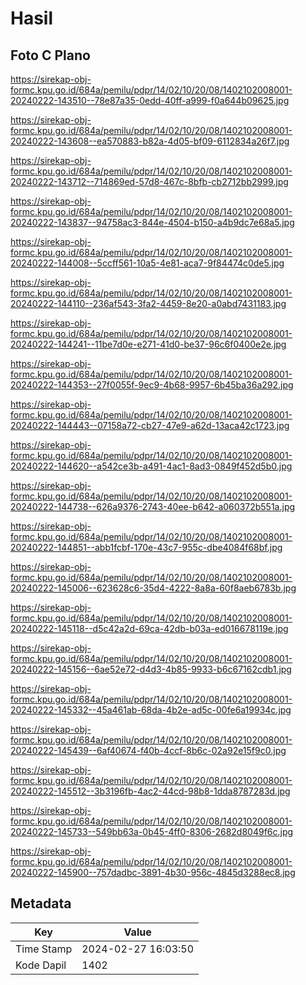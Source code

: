 # Hasil

## Foto C Plano

https://sirekap-obj-formc.kpu.go.id/684a/pemilu/pdpr/14/02/10/20/08/1402102008001-20240222-143510--78e87a35-0edd-40ff-a999-f0a644b09625.jpg

https://sirekap-obj-formc.kpu.go.id/684a/pemilu/pdpr/14/02/10/20/08/1402102008001-20240222-143608--ea570883-b82a-4d05-bf09-6112834a26f7.jpg

https://sirekap-obj-formc.kpu.go.id/684a/pemilu/pdpr/14/02/10/20/08/1402102008001-20240222-143712--714869ed-57d8-467c-8bfb-cb2712bb2999.jpg

https://sirekap-obj-formc.kpu.go.id/684a/pemilu/pdpr/14/02/10/20/08/1402102008001-20240222-143837--94758ac3-844e-4504-b150-a4b9dc7e68a5.jpg

https://sirekap-obj-formc.kpu.go.id/684a/pemilu/pdpr/14/02/10/20/08/1402102008001-20240222-144008--5ccff561-10a5-4e81-aca7-9f84474c0de5.jpg

https://sirekap-obj-formc.kpu.go.id/684a/pemilu/pdpr/14/02/10/20/08/1402102008001-20240222-144110--236af543-3fa2-4459-8e20-a0abd7431183.jpg

https://sirekap-obj-formc.kpu.go.id/684a/pemilu/pdpr/14/02/10/20/08/1402102008001-20240222-144241--11be7d0e-e271-41d0-be37-96c6f0400e2e.jpg

https://sirekap-obj-formc.kpu.go.id/684a/pemilu/pdpr/14/02/10/20/08/1402102008001-20240222-144353--27f0055f-9ec9-4b68-9957-6b45ba36a292.jpg

https://sirekap-obj-formc.kpu.go.id/684a/pemilu/pdpr/14/02/10/20/08/1402102008001-20240222-144443--07158a72-cb27-47e9-a62d-13aca42c1723.jpg

https://sirekap-obj-formc.kpu.go.id/684a/pemilu/pdpr/14/02/10/20/08/1402102008001-20240222-144620--a542ce3b-a491-4ac1-8ad3-0849f452d5b0.jpg

https://sirekap-obj-formc.kpu.go.id/684a/pemilu/pdpr/14/02/10/20/08/1402102008001-20240222-144738--626a9376-2743-40ee-b642-a060372b551a.jpg

https://sirekap-obj-formc.kpu.go.id/684a/pemilu/pdpr/14/02/10/20/08/1402102008001-20240222-144851--abb1fcbf-170e-43c7-955c-dbe4084f68bf.jpg

https://sirekap-obj-formc.kpu.go.id/684a/pemilu/pdpr/14/02/10/20/08/1402102008001-20240222-145006--623628c6-35d4-4222-8a8a-60f8aeb6783b.jpg

https://sirekap-obj-formc.kpu.go.id/684a/pemilu/pdpr/14/02/10/20/08/1402102008001-20240222-145118--d5c42a2d-69ca-42db-b03a-ed016678119e.jpg

https://sirekap-obj-formc.kpu.go.id/684a/pemilu/pdpr/14/02/10/20/08/1402102008001-20240222-145156--6ae52e72-d4d3-4b85-9933-b6c67162cdb1.jpg

https://sirekap-obj-formc.kpu.go.id/684a/pemilu/pdpr/14/02/10/20/08/1402102008001-20240222-145332--45a461ab-68da-4b2e-ad5c-00fe6a19934c.jpg

https://sirekap-obj-formc.kpu.go.id/684a/pemilu/pdpr/14/02/10/20/08/1402102008001-20240222-145439--6af40674-f40b-4ccf-8b6c-02a92e15f9c0.jpg

https://sirekap-obj-formc.kpu.go.id/684a/pemilu/pdpr/14/02/10/20/08/1402102008001-20240222-145512--3b3196fb-4ac2-44cd-98b8-1dda8787283d.jpg

https://sirekap-obj-formc.kpu.go.id/684a/pemilu/pdpr/14/02/10/20/08/1402102008001-20240222-145733--549bb63a-0b45-4ff0-8306-2682d8049f6c.jpg

https://sirekap-obj-formc.kpu.go.id/684a/pemilu/pdpr/14/02/10/20/08/1402102008001-20240222-145900--757dadbc-3891-4b30-956c-4845d3288ec8.jpg


## Metadata

| Key        | Value               |
| ---------- | ------------------- |
| Time Stamp | 2024-02-27 16:03:50 |
| Kode Dapil | 1402                |



